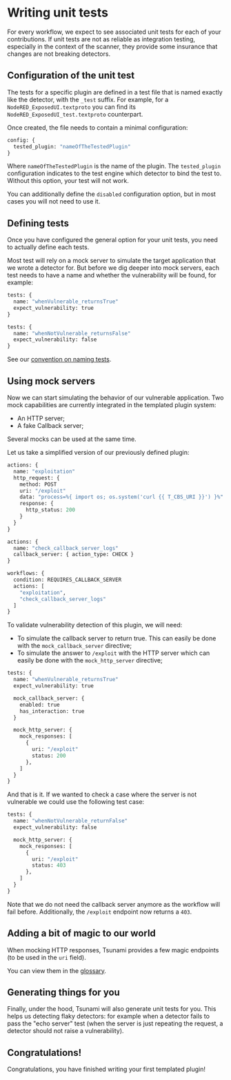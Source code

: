 
# Writing unit tests

For every workflow, we expect to see associated unit tests for each of your
contributions. If unit tests are not as reliable as integration testing,
especially in the context of the scanner, they provide some insurance that
changes are not breaking detectors.

## Configuration of the unit test

The tests for a specific plugin are defined in a test file that is named exactly
like the detector, with the `_test` suffix. For example, for a
`NodeRED_ExposedUI.textproto` you can find its
`NodeRED_ExposedUI_test.textproto` counterpart.

Once created, the file needs to contain a minimal configuration:

```proto
config: {
  tested_plugin: "nameOfTheTestedPlugin"
}
```

Where `nameOfTheTestedPlugin` is the name of the plugin. The `tested_plugin`
configuration indicates to the test engine which detector to bind the test to.
Without this option, your test will not work.

You can additionally define the `disabled` configuration option, but in most
cases you will not need to use it.

## Defining tests

Once you have configured the general option for your unit tests, you need to
actually define each tests.

Most test will rely on a mock server to simulate the target application that
we wrote a detector for. But before we dig deeper into mock servers, each
test needs to have a name and whether the vulnerability will be found, for
example:

```proto
tests: {
  name: "whenVulnerable_returnsTrue"
  expect_vulnerability: true
}

tests: {
  name: "whenNotVulnerable_returnsFalse"
  expect_vulnerability: false
}
```

See our [convention on naming tests](appendix-naming-tests).

## Using mock servers

Now we can start simulating the behavior of our vulnerable application. Two mock
capabilities are currently integrated in the templated plugin system:

- An HTTP server;
- A fake Callback server;

Several mocks can be used at the same time.

Let us take a simplified version of our previously defined plugin:

```proto
actions: {
  name: "exploitation"
  http_request: {
    method: POST
    uri: "/exploit"
    data: "process=%{ import os; os.system('curl {{ T_CBS_URI }}') }%"
    response: {
      http_status: 200
    }
  }
}

actions: {
  name: "check_callback_server_logs"
  callback_server: { action_type: CHECK }
}

workflows: {
  condition: REQUIRES_CALLBACK_SERVER
  actions: [
    "exploitation",
    "check_callback_server_logs"
  ]
}
```

To validate vulnerability detection of this plugin, we will need:

- To simulate the callback server to return true. This can easily be done with
the `mock_callback_server` directive;
- To simulate the answer to `/exploit` with the HTTP server which can easily be
done with the `mock_http_server` directive;

```proto
tests: {
  name: "whenVulnerable_returnsTrue"
  expect_vulnerability: true

  mock_callback_server: {
    enabled: true
    has_interaction: true
  }

  mock_http_server: {
    mock_responses: [
      {
        uri: "/exploit"
        status: 200
      },
    ]
  }
}
```

And that is it. If we wanted to check a case where the server is not vulnerable
we could use the following test case:

```proto
tests: {
  name: "whenNotVulnerable_returnFalse"
  expect_vulnerability: false

  mock_http_server: {
    mock_responses: [
      {
        uri: "/exploit"
        status: 403
      },
    ]
  }
}
```

Note that we do not need the callback server anymore as the workflow will fail
before. Additionally, the `/exploit` endpoint now returns a `403`.

## Adding a bit of magic to our world

When mocking HTTP responses, Tsunami provides a few magic endpoints (to be
used in the `uri` field).

You can view them in the [glossary](glossary-tests-magic-uri).

## Generating things for you

Finally, under the hood, Tsunami will also generate unit tests for you. This
helps us detecting flaky detectors: for example when a detector fails to pass
the "echo server" test (when the server is just repeating the request, a
detector should not raise a vulnerability).

## Congratulations!

Congratulations, you have finished writing your first templated plugin!
